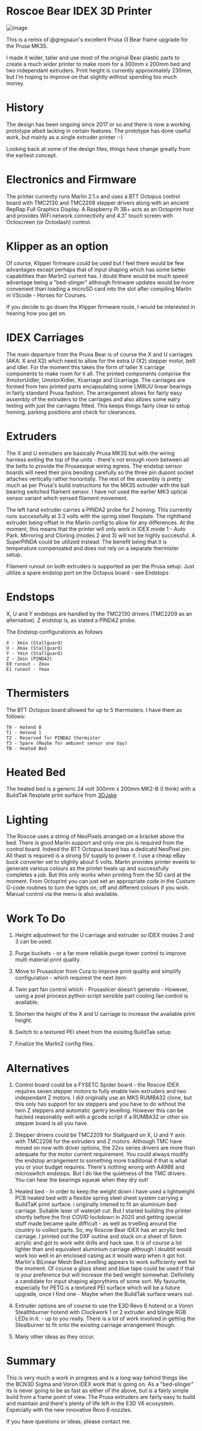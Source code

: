 # Roscoe Bear IDEX 3D Printer

![image](images/RoscoeMar23.jpeg)

This is a remix of @gregsaun's excellent Prusa i3 Bear frame upgrade for the Prusa MK3S.

I made it wider, taller and use most of the original Bear plastic parts to create a much wider printer to make room for a 300mm x 200mm bed and two independant extruders. Print height is currently approximately 230mm, but I'm hoping to improve on that slightly without spending too much money.


# History
The design has been ongoing since 2017 or so and there is now a working prototype albeit lacking in certain features. The prototype has done useful work, but mainly as a single extruder printer :-)

Looking back at some of the design files, things have change greatly from the earliest concept.


# Electronics and Firmware
The printer currently runs Marlin 2.1.x and uses a BTT Octopus control board with TMC2130 and TMC2208 stepper drivers along with an ancient RepRap Full Graphics Display. A Raspberry Pi 3B+ acts as an Octoprint host and provides WiFi network connectivity and 4.3" touch screen with Octoscreen (or Octodash) control.


# Klipper as an option
Of course, Klipper firmware could be used but I feel there would be few advantages except perhaps that of input shaping which has some better capabilities than Marlin2 current has. I doubt there would be much speed advantage being a "bed-slinger" although firmware updates would be more convenient than loading a microSD card into the slot after compiling Marlin in VScode - Horses for Courses.

If you decide to go down the Klipper firmware route, I would be interested in hearing how you get on.


# IDEX Carriages
The main departure from the Prusa Bear is of course the X and U carriages (AKA: X and X2) which need to allow for the extra U (X2) stepper motor, belt and idler. For the moment this takes the form of  taller X carriage components to make room for it all. The printed components comprise the XmotorUidler, UmotorXidler, Xcarriage and Ucarriage. The carriages are formed from two printed parts encapsulating some LM8UU linear bearings in fairly standard Prusa fashion. The arrangement allows for fairly easy assembly of the extruders to the carriages and also allows some ealry testing with just the carriages fitted. This keeps things fairly clear to setup homing, parking positions and check for clearances.


# Extruders
The X and U extruders are basically Prusa MK3S but with the wiring harness exiting the top of the units - there's not enough room between all the belts to provide the Prusaesque wiring egress. The endstop sensor boards will need their pins bending carefully so the three pin dupont socket attaches vertically rather horiontally. The rest of the assembly is pretty much as per Prusa's build instructions for the MK3S extruder with the ball bearing switched filament sensor. I have not used the earlier MK3 optical sensor variant which sensed filament movement.

The left hand extruder carries a PINDA2 probe for Z homing. This currently runs successfully at 3.3 volts with the spring steel flexplate. The righthand extruder being offset in the Marlin config to allow for any differences. At the moment, this means that the printer will only work in IDEX mode 1 - Auto Park. Mirroring and Cloning (modes 2 and 3) will not be highly successful. A SuperPINDA could be utilized instead. The benefit being that it is temperature compensated and does not rely on a separate thermister setup.

Filament runout on both extruders is supported as per the Prusa setup. Just utilize a spare endstop port on the Octopus board - see Endstops


# Endstops
X, U and Y endstops are handled by the TMC2130 drivers (TMC2209 as an alternative). Z endstop is, as stated a PINDA2 probe.

The Endstop configurationis as follows

    X - Xmin (Stallguard)
    U - Xmax (Stallguard)
    Y - Ymin (Stallguard)
    Z - Zmin (PINDA2)
    E0 runout - Zmax
    E1 runout - Ymax


# Thermisters
The BTT Octopus board allowed for up to 5 thermisters. I have them as follows:

    T0 - Hotend 0
    T1 - Hotend 1
    T2 - Reserved for PINDA2 thermister
    T3 - Spare (Maybe for ambient sensor one day)
    TB - Heated Bed


# Heated Bed
The heated bed is a generic 24 volt 300mm x 200mm MK2-B (I think) with a BuildTak flexplate print surface from [3DJake](https://www.3djake.uk)



# Lighting
The Roscoe uses a string of NeoPixels arranged on a bracket above the bed. There is good Marlin support and only one pin is required from the control board. Indeed the BTT Octopus board has a dedicatd NeoPixel pin. All thast is required is a strong 5V supply to power it. I use a cheap eBay buck converter set to slightly about 5 volts. Marlin provides printer events to generate various colours as the printer heats up and successfully completes a job. But this only works when printing from the SD card at the moment. From Octoprint you can just set an appropriate code in the Custom G-code routines to turn the lights on, off and different colours if you wish. Manual control via the menu is also available.


# Work To Do
1. Height adjustment for the U carriage and extruder so IDEX modes 2 and 3 can be used.

2. Purge buckets - or a far more reliable purge tower control to improve multi material print quality.

3. Move to Prusaslicer from Cura to improve print quality and simplify configuration - which requirest the next item:

4. Twin part fan control which - Prusaslicer doesn't generate - However, using a post process python script sensible part cooling fan control is available. 

5. Shorten the height of the X and U carriage to increase the available print height.

6. Switch to a textured PEI sheet from the exisitng BuildTak setup

7. Finalize the Marlin2 config files.


# Alternatives
1. Control board could be a FYSETC Spider board - the Roscoe IDEX requires seven stepper motors to fully enable twin extruders and two independant Z motors. I did originally use an MKS RUMBA32 clone, but this only has support for six steppers and you have to do without the twin Z steppers and automatic gantry levelling. However this can be hacked reasonably well with a gcode script if a RUMBA32 or other six stepper board is all you have.

2. Stepper drivers could be TMC2209 for Stallguard on X, U and Y axis with TMC2208 for the extruders and Z motors. Although TMC have moved on now with driver options, the 22xx series drivers are more than adequate for the motor current requirement. You could always modify the endstop arrangement to something more tradiitonal if that is what you or your budget requires. There's nothing wrong with A4988 and microswitch endstops. But I do like the quietness of the TMC drivers. You can hear the bearings squeak when they dry out!

3. Heated bed - In order to keep the weight down I have used a lightweight PCB heated bed with a flexible spring steel sheet system carrying a BuildTaK print surface. i originally intened to fit an aluminium bed carriage. Suitable laser of waterjet cut. But I started building the printer shortly before the first COVID lockdown in 2020 and getting special stuff made became quite difficult - as well as trvelling around the country to collect parts. So, my Roscoe Bear IDEX has an acrylic bed carriage. I printed out the DXF outline and stuck on a sheet of 5mm acrylic and got to work wiht drills and hack saw. It is of course a lot lighter than and equivalent aluminium carriage although I doubtit would work too well in an enclosed casing as it would warp when it got hot. Marlin's BiLinear Mesh Bed Levelling appears to work sufficienty well for the moment. Of course a glass sheet and blue tape could be used if that is your preference but will increase the bed weight somewhat. Definitely a candidate for input shaping algorythims of some sort. My favourite, especially for PETG is a textured PEI surface which will be a future upgrade, once I find one - Maybe when the BuildTak surface wears out.

4. Extruder options are of course to use the E3D Revo 6 hotend or a Voron Stealthburner hotend with Clockwork 1 or 2 extruder and blingie RGB LEDs in it. - up to you really. There is a lot of work involved in getting the Stealburner to fit onto the exisitng carriage arrangement though.

5. Many other ideas as they occur.

# Summary 
This is very much a work in progress and is a long way behind things like the BCN3D Sigma and Voron IDEX work that is going on. As a "bed-slinger" its is never going to be as fast as either of the above, but is a fairly simple build from a frame point of view. The Prusa extruders are fairly easy to build and maintain and there's plenty of life left in the E3D V6 ecosystem. Especially with the new innovative Revo 6 nozzles.

If you have questions or ideas, please contact me.
